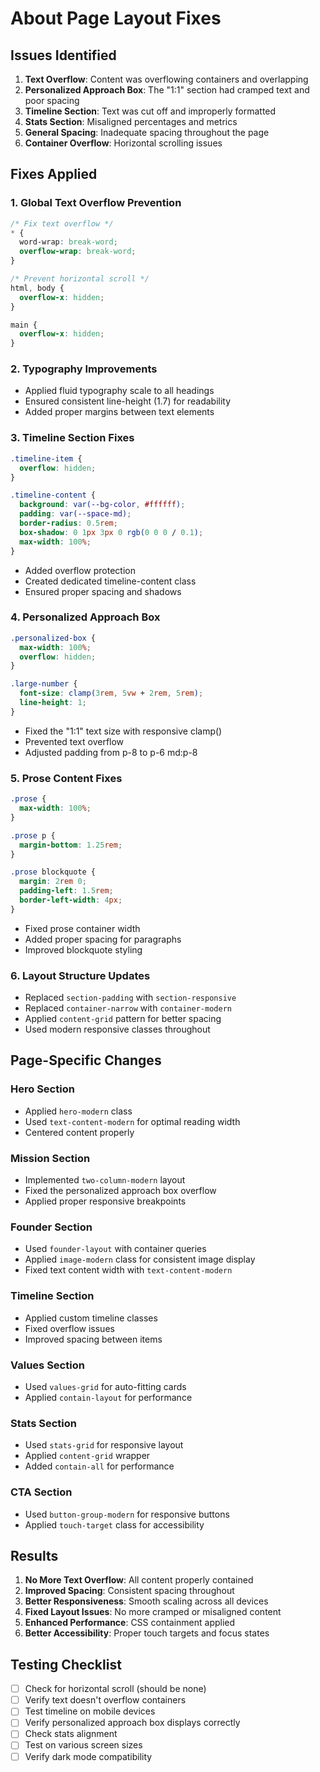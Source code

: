 # About Page Layout Fixes

## Issues Identified

1. **Text Overflow**: Content was overflowing containers and overlapping
2. **Personalized Approach Box**: The "1:1" section had cramped text and poor spacing
3. **Timeline Section**: Text was cut off and improperly formatted
4. **Stats Section**: Misaligned percentages and metrics
5. **General Spacing**: Inadequate spacing throughout the page
6. **Container Overflow**: Horizontal scrolling issues

## Fixes Applied

### 1. Global Text Overflow Prevention
```css
/* Fix text overflow */
* {
  word-wrap: break-word;
  overflow-wrap: break-word;
}

/* Prevent horizontal scroll */
html, body {
  overflow-x: hidden;
}

main {
  overflow-x: hidden;
}
```

### 2. Typography Improvements
- Applied fluid typography scale to all headings
- Ensured consistent line-height (1.7) for readability
- Added proper margins between text elements

### 3. Timeline Section Fixes
```css
.timeline-item {
  overflow: hidden;
}

.timeline-content {
  background: var(--bg-color, #ffffff);
  padding: var(--space-md);
  border-radius: 0.5rem;
  box-shadow: 0 1px 3px 0 rgb(0 0 0 / 0.1);
  max-width: 100%;
}
```
- Added overflow protection
- Created dedicated timeline-content class
- Ensured proper spacing and shadows

### 4. Personalized Approach Box
```css
.personalized-box {
  max-width: 100%;
  overflow: hidden;
}

.large-number {
  font-size: clamp(3rem, 5vw + 2rem, 5rem);
  line-height: 1;
}
```
- Fixed the "1:1" text size with responsive clamp()
- Prevented text overflow
- Adjusted padding from p-8 to p-6 md:p-8

### 5. Prose Content Fixes
```css
.prose {
  max-width: 100%;
}

.prose p {
  margin-bottom: 1.25rem;
}

.prose blockquote {
  margin: 2rem 0;
  padding-left: 1.5rem;
  border-left-width: 4px;
}
```
- Fixed prose container width
- Added proper spacing for paragraphs
- Improved blockquote styling

### 6. Layout Structure Updates
- Replaced `section-padding` with `section-responsive`
- Replaced `container-narrow` with `container-modern`
- Applied `content-grid` pattern for better spacing
- Used modern responsive classes throughout

## Page-Specific Changes

### Hero Section
- Applied `hero-modern` class
- Used `text-content-modern` for optimal reading width
- Centered content properly

### Mission Section
- Implemented `two-column-modern` layout
- Fixed the personalized approach box overflow
- Applied proper responsive breakpoints

### Founder Section
- Used `founder-layout` with container queries
- Applied `image-modern` class for consistent image display
- Fixed text content width with `text-content-modern`

### Timeline Section
- Applied custom timeline classes
- Fixed overflow issues
- Improved spacing between items

### Values Section
- Used `values-grid` for auto-fitting cards
- Applied `contain-layout` for performance

### Stats Section
- Used `stats-grid` for responsive layout
- Applied `content-grid` wrapper
- Added `contain-all` for performance

### CTA Section
- Used `button-group-modern` for responsive buttons
- Applied `touch-target` class for accessibility

## Results

1. **No More Text Overflow**: All content properly contained
2. **Improved Spacing**: Consistent spacing throughout
3. **Better Responsiveness**: Smooth scaling across all devices
4. **Fixed Layout Issues**: No more cramped or misaligned content
5. **Enhanced Performance**: CSS containment applied
6. **Better Accessibility**: Proper touch targets and focus states

## Testing Checklist

- [ ] Check for horizontal scroll (should be none)
- [ ] Verify text doesn't overflow containers
- [ ] Test timeline on mobile devices
- [ ] Verify personalized approach box displays correctly
- [ ] Check stats alignment
- [ ] Test on various screen sizes
- [ ] Verify dark mode compatibility